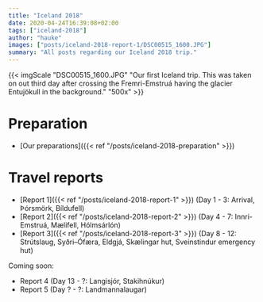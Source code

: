 ```yaml
---
title: "Iceland 2018"
date: 2020-04-24T16:39:08+02:00
tags: ["iceland-2018"]
author: "hauke"
images: ["posts/iceland-2018-report-1/DSC00515_1600.JPG"]
summary: "All posts regarding our Iceland 2018 trip."
---
```


{{< imgScale "DSC00515_1600.JPG" "Our first Iceland trip. This was taken on out third day after crossing the Fremri-Emstruá having the glacier Entujökull in the background." "500x" >}}

# Preparation

* [Our preparations]({{< ref "/posts/iceland-2018-preparation" >}})

# Travel reports

* [Report 1]({{< ref "/posts/iceland-2018-report-1" >}}) (Day 1 - 3: Arrival, Þórsmörk, Bíldufell)
* [Report 2]({{< ref "/posts/iceland-2018-report-2" >}}) (Day 4 - 7: Innri-Emstruá, Mælifell, Hólmsárlón)
* [Report 3]({{< ref "/posts/iceland-2018-report-3" >}}) (Day 8 - 12: Strútslaug, Syðri–Ófæra, Eldgjá, Skælingar hut, Sveinstindur emergency hut)

Coming soon:
* Report 4 (Day 13 - ?: Langisjór, Stakihnúkur)
* Report 5 (Day ? - ?: Landmannalaugar)
